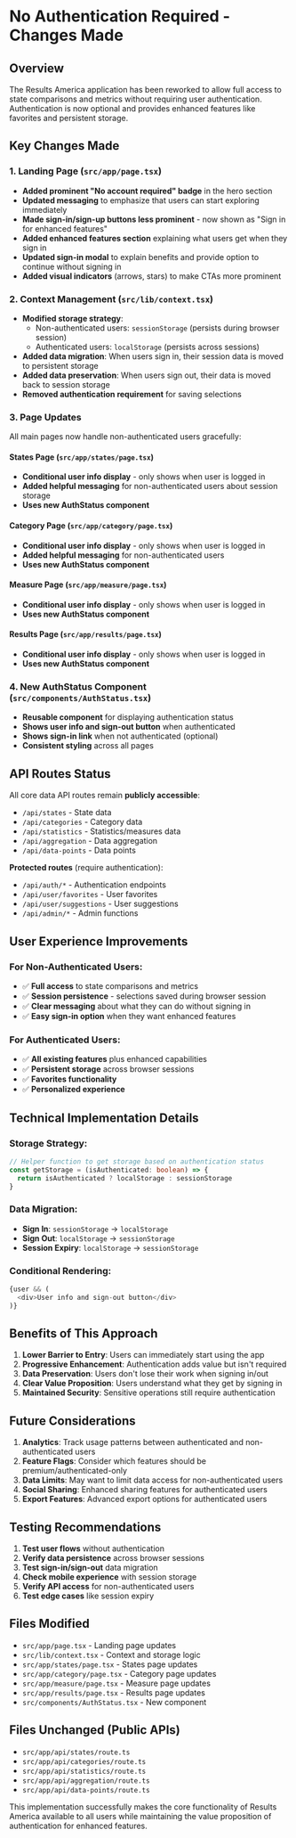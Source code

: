 # No Authentication Required - Changes Made

## Overview
The Results America application has been reworked to allow full access to state comparisons and metrics without requiring user authentication. Authentication is now optional and provides enhanced features like favorites and persistent storage.

## Key Changes Made

### 1. Landing Page (`src/app/page.tsx`)
- **Added prominent "No account required" badge** in the hero section
- **Updated messaging** to emphasize that users can start exploring immediately
- **Made sign-in/sign-up buttons less prominent** - now shown as "Sign in for enhanced features"
- **Added enhanced features section** explaining what users get when they sign in
- **Updated sign-in modal** to explain benefits and provide option to continue without signing in
- **Added visual indicators** (arrows, stars) to make CTAs more prominent

### 2. Context Management (`src/lib/context.tsx`)
- **Modified storage strategy**: 
  - Non-authenticated users: `sessionStorage` (persists during browser session)
  - Authenticated users: `localStorage` (persists across sessions)
- **Added data migration**: When users sign in, their session data is moved to persistent storage
- **Added data preservation**: When users sign out, their data is moved back to session storage
- **Removed authentication requirement** for saving selections

### 3. Page Updates
All main pages now handle non-authenticated users gracefully:

#### States Page (`src/app/states/page.tsx`)
- **Conditional user info display** - only shows when user is logged in
- **Added helpful messaging** for non-authenticated users about session storage
- **Uses new AuthStatus component**

#### Category Page (`src/app/category/page.tsx`)
- **Conditional user info display** - only shows when user is logged in
- **Added helpful messaging** for non-authenticated users
- **Uses new AuthStatus component**

#### Measure Page (`src/app/measure/page.tsx`)
- **Conditional user info display** - only shows when user is logged in
- **Uses new AuthStatus component**

#### Results Page (`src/app/results/page.tsx`)
- **Conditional user info display** - only shows when user is logged in
- **Uses new AuthStatus component**

### 4. New AuthStatus Component (`src/components/AuthStatus.tsx`)
- **Reusable component** for displaying authentication status
- **Shows user info and sign-out button** when authenticated
- **Shows sign-in link** when not authenticated (optional)
- **Consistent styling** across all pages

## API Routes Status
All core data API routes remain **publicly accessible**:
- `/api/states` - State data
- `/api/categories` - Category data  
- `/api/statistics` - Statistics/measures data
- `/api/aggregation` - Data aggregation
- `/api/data-points` - Data points

**Protected routes** (require authentication):
- `/api/auth/*` - Authentication endpoints
- `/api/user/favorites` - User favorites
- `/api/user/suggestions` - User suggestions
- `/api/admin/*` - Admin functions

## User Experience Improvements

### For Non-Authenticated Users:
- ✅ **Full access** to state comparisons and metrics
- ✅ **Session persistence** - selections saved during browser session
- ✅ **Clear messaging** about what they can do without signing in
- ✅ **Easy sign-in option** when they want enhanced features

### For Authenticated Users:
- ✅ **All existing features** plus enhanced capabilities
- ✅ **Persistent storage** across browser sessions
- ✅ **Favorites functionality**
- ✅ **Personalized experience**

## Technical Implementation Details

### Storage Strategy:
```typescript
// Helper function to get storage based on authentication status
const getStorage = (isAuthenticated: boolean) => {
  return isAuthenticated ? localStorage : sessionStorage
}
```

### Data Migration:
- **Sign In**: `sessionStorage` → `localStorage`
- **Sign Out**: `localStorage` → `sessionStorage`
- **Session Expiry**: `localStorage` → `sessionStorage`

### Conditional Rendering:
```typescript
{user && (
  <div>User info and sign-out button</div>
)}
```

## Benefits of This Approach

1. **Lower Barrier to Entry**: Users can immediately start using the app
2. **Progressive Enhancement**: Authentication adds value but isn't required
3. **Data Preservation**: Users don't lose their work when signing in/out
4. **Clear Value Proposition**: Users understand what they get by signing in
5. **Maintained Security**: Sensitive operations still require authentication

## Future Considerations

1. **Analytics**: Track usage patterns between authenticated and non-authenticated users
2. **Feature Flags**: Consider which features should be premium/authenticated-only
3. **Data Limits**: May want to limit data access for non-authenticated users
4. **Social Sharing**: Enhanced sharing features for authenticated users
5. **Export Features**: Advanced export options for authenticated users

## Testing Recommendations

1. **Test user flows** without authentication
2. **Verify data persistence** across browser sessions
3. **Test sign-in/sign-out** data migration
4. **Check mobile experience** with session storage
5. **Verify API access** for non-authenticated users
6. **Test edge cases** like session expiry

## Files Modified

- `src/app/page.tsx` - Landing page updates
- `src/lib/context.tsx` - Context and storage logic
- `src/app/states/page.tsx` - States page updates
- `src/app/category/page.tsx` - Category page updates  
- `src/app/measure/page.tsx` - Measure page updates
- `src/app/results/page.tsx` - Results page updates
- `src/components/AuthStatus.tsx` - New component

## Files Unchanged (Public APIs)
- `src/app/api/states/route.ts`
- `src/app/api/categories/route.ts`
- `src/app/api/statistics/route.ts`
- `src/app/api/aggregation/route.ts`
- `src/app/api/data-points/route.ts`

This implementation successfully makes the core functionality of Results America available to all users while maintaining the value proposition of authentication for enhanced features. 